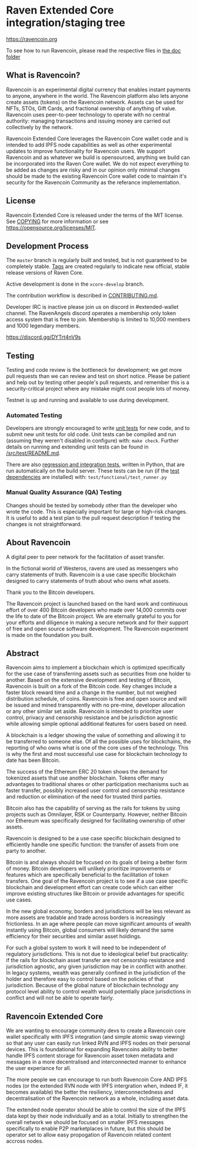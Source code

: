 Raven Extended Core integration/staging tree
=====================================

https://ravencoin.org

To see how to run Ravencoin, please read the respective files in [the doc folder](doc)


What is Ravencoin?
----------------

Ravencoin is an experimental digital currency that enables instant payments to anyone, anywhere in the world. The Ravencoin platform also lets anyone create assets (tokens) on the Ravencoin network. 
Assets can be used for NFTs, STOs, Gift Cards, and fractional ownership of anything of value.
Ravencoin uses peer-to-peer technology to operate with no central authority: managing transactions and issuing money are carried
out collectively by the network. 

Ravencoin Extended Core leverages the Ravencoin Core wallet code and is intended to add IPFS node capabilities as well as other experimental updates to improve functionality for Ravencoin users. We support Ravencoin and as whatever we build is opensourced, anything we build can be incorporated into the Raven Core wallet. We do not expect everything to be added as changes are risky and in our opinion only minimal changes should be made to the existing Ravencoin Core wallet code to maintain it's security for the Ravencoin Community as the referance implementation. 

License
-------

Ravencoin Extended Core is released under the terms of the MIT license. See [COPYING](COPYING) for more
information or see https://opensource.org/licenses/MIT.

Development Process
-------------------

The `master` branch is regularly built and tested, but is not guaranteed to be
completely stable. [Tags](https://github.com/RavenProject/Ravencoin/tags) are created
regularly to indicate new official, stable release versions of Raven Core.

Active development is done in the `xcore-develop` branch. 

The contribution workflow is described in [CONTRIBUTING.md](CONTRIBUTING.md).

Developer IRC is inactive please join us on discord in #extended-wallet channel. The RavenAngels discord operates a membership only token access system that is free to join. Membership is limited to 10,000 members and 1000 legendary members.

https://discord.gg/DYTrt4nV9s

Testing
-------

Testing and code review is the bottleneck for development; we get more pull
requests than we can review and test on short notice. Please be patient and help out by testing
other people's pull requests, and remember this is a security-critical project where any mistake might cost people
lots of money.

Testnet is up and running and available to use during development.

### Automated Testing

Developers are strongly encouraged to write [unit tests](src/test/README.md) for new code, and to
submit new unit tests for old code. Unit tests can be compiled and run
(assuming they weren't disabled in configure) with: `make check`. Further details on running
and extending unit tests can be found in [/src/test/README.md](/src/test/README.md).

There are also [regression and integration tests](/test), written
in Python, that are run automatically on the build server.
These tests can be run (if the [test dependencies](/test) are installed) with: `test/functional/test_runner.py`


### Manual Quality Assurance (QA) Testing

Changes should be tested by somebody other than the developer who wrote the
code. This is especially important for large or high-risk changes. It is useful
to add a test plan to the pull request description if testing the changes is
not straightforward.


About Ravencoin
----------------
A digital peer to peer network for the facilitation of asset transfer.



In the fictional world of Westeros, ravens are used as messengers who carry statements of truth. Ravencoin is a use case specific blockchain designed to carry statements of truth about who owns what assets. 



Thank you to the Bitcoin developers. 

The Ravencoin project is launched based on the hard work and continuous effort of over 400 Bitcoin developers who made over 14,000 commits over the life to date of the Bitcoin project. We are eternally grateful to you for your efforts and diligence in making a secure network and for their support of free and open source software development.  The Ravencoin experiment is made on the foundation you built.


Abstract
----------------
Ravencoin aims to implement a blockchain which is optimized specifically for the use case of transferring assets such as securities from one holder to another. Based on the extensive development and testing of Bitcoin, Ravencoin is built on a fork of the Bitcoin code. Key changes include a faster block reward time and a change in the number, but not weighed distribution schedule, of coins. Ravencoin is free and open source and will be issued and mined transparently with no pre-mine, developer allocation or any other similar set aside. Ravencoin is intended to prioritize user control, privacy and censorship resistance and be jurisdiction agnostic while allowing simple optional additional features for users based on need.

A blockchain is a ledger showing the value of something and allowing it to be transferred to someone else. Of all the possible uses for blockchains, the reporting of who owns what is one of the core uses of the technology.  This is why the first and most successful use case for blockchain technology to date has been Bitcoin.

The success of the Ethereum ERC 20 token shows the demand for tokenized assets that use another blockchain.  Tokens offer many advantages to traditional shares or other participation mechanisms such as faster transfer, possibly increased user control and censorship resistance and reduction or elimination of the need for trusted third parties.

Bitcoin also has the capability of serving as the rails for tokens by using projects such as Omnilayer, RSK or Counterparty. However, neither Bitcoin nor Ethereum was specifically designed for facilitating ownership of other assets. 

Ravencoin is designed to be a use case specific blockchain designed to efficiently handle one specific function: the transfer of assets from one party to another.

Bitcoin is and always should be focused on its goals of being a better form of money. Bitcoin developers will unlikely prioritize improvements or features which are specifically beneficial to the facilitation of token transfers.  One goal of the Ravencoin project is to see if a use case specific blockchain and development effort can create code which can either improve existing structures like Bitcoin or provide advantages for specific use cases.

In the new global economy, borders and jurisdictions will be less relevant as more assets are tradable and trade across borders is increasingly frictionless. In an age where people can move significant amounts of wealth instantly using Bitcoin, global consumers will likely demand the same efficiency for their securities and similar asset holdings.

For such a global system to work it will need to be independent of regulatory jurisdictions.  This is not due to ideological belief but practicality: if the rails for blockchain asset transfer are not censorship resistance and jurisdiction agnostic, any given jurisdiction may be in conflict with another.  In legacy systems, wealth was generally confined in the jurisdiction of the holder and therefore easy to control based on the policies of that jurisdiction. Because of the global nature of blockchain technology any protocol level ability to control wealth would potentially place jurisdictions in conflict and will not be able to operate fairly.

Ravencoin Extended Core
----------------
We are wanting to encourage community devs to create a Ravencoin core wallet specifically with IPFS integration (and simple atomic swap viewing) so that any user can easily run linked RVN and IPFS nodes on their personal devices. This is foundational for expanding Ravencoins ability to better handle IPFS content storage for Ravencoin asset token metadata and messages in a more decentralised and interconnected manner to enhance the user experiance for all.

The more people we can encourage to run both Ravencoin Core AND IPFS nodes (or the extended RVN node with IPFS intergration when, indeed IF, it becomes available) the better the resiliency, interconnectedness and decentralisation of the Ravencoin network as a whole, including asset data.

The extended node operator should be able to control the size of the IPFS data kept by their node individually and as a total. Initially to strengthen the overall network we should be focused on smaller IPFS messages specifically to enable P2P marketplaces in future, but this should be operator set to allow easy propogation of Ravencoin related content accross nodes.

